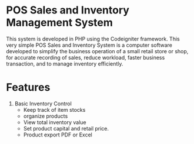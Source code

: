 # POS Sales and Inventory Management System

This system is developed in PHP using the Codeigniter framework. This very simple POS Sales and Inventory System is a computer software developed to simplify the business operation of a small retail store or shop, for accurate recording of sales, reduce workload, faster business transaction, and to manage inventory efficiently. 

# Features
1. Basic Inventory Control
	- Keep track of item stocks
	- organize products
	-	View total inventory value
	- Set product capital and retail price.
	- Product export PDF or Excel

